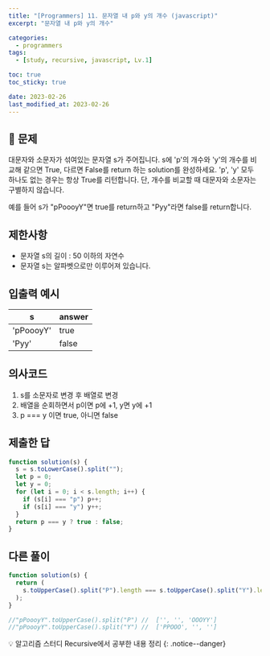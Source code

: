 ```yaml
---
title: "[Programmers] 11. 문자열 내 p와 y의 개수 (javascript)"
excerpt: "문자열 내 p와 y의 개수"

categories:
  - programmers
tags:
  - [study, recursive, javascript, Lv.1]

toc: true
toc_sticky: true

date: 2023-02-26
last_modified_at: 2023-02-26
---
```


## 🤔 문제

대문자와 소문자가 섞여있는 문자열 s가 주어집니다. s에 'p'의 개수와 'y'의 개수를 비교해 같으면 True, 다르면 False를 return 하는 solution를 완성하세요. 'p', 'y' 모두 하나도 없는 경우는 항상 True를 리턴합니다. 단, 개수를 비교할 때 대문자와 소문자는 구별하지 않습니다.

예를 들어 s가 "pPoooyY"면 true를 return하고 "Pyy"라면 false를 return합니다.

## 제한사항

- 문자열 s의 길이 : 50 이하의 자연수
- 문자열 s는 알파벳으로만 이루어져 있습니다.

## 입출력 예시

| s         | answer |
| --------- | ------ |
| 'pPoooyY' | true   |
| 'Pyy'     | false  |

## 의사코드

1. s를 소문자로 변경 후 배열로 변경
2. 배열을 순회하면서 p이면 p에 +1, y면 y에 +1
3. p === y 이면 true, 아니면 false

## 제출한 답

```javascript
function solution(s) {
  s = s.toLowerCase().split("");
  let p = 0;
  let y = 0;
  for (let i = 0; i < s.length; i++) {
    if (s[i] === "p") p++;
    if (s[i] === "y") y++;
  }
  return p === y ? true : false;
}
```

## 다른 풀이

```javascript
function solution(s) {
  return (
    s.toUpperCase().split("P").length === s.toUpperCase().split("Y").length
  );
}

//"pPoooyY".toUpperCase().split("P") //  ['', '', 'OOOYY']
//"pPoooyY".toUpperCase().split("Y") //  ['PPOOO', '', '']
```

💡 알고리즘 스터디 Recursive에서 공부한 내용 정리
{: .notice--danger}

